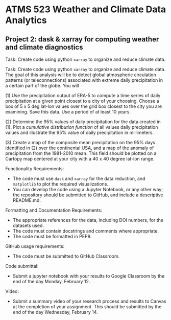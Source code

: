 # ATMS 523 Weather and Climate Data Analytics
## Project 2: dask & xarray for computing weather and climate diagnostics

Task:
Create code using python `xarray` to organize and reduce climate data.

Task:
Create code using python `xarray` to organize and reduce climate data.  The goal of this analysis will be to detect global atmospheric circulation patterns (or teleconnections) associated with extreme daily precipitation in a certain part of the globe. You will 

(1) Use the precipitation output of ERA-5 to compute a time series of daily precipitation at a given point closest to a city of your choosing. Choose a box of 5 x 5 deg lat-lon values over the grid box closest to the city you are examining.  Save this data.  Use a period of at least 10 years.

(2) Determine the 95% values of daily precipitation for the data created in (1).  Plot a *cumulative distribution function* of all values daily precipitation values and illustrate the 95% value of daily precipitation in millimeters.

(3) Create a map of the composite mean precipitation on the 95% days identified in (2) over the continental USA, and a map of the anomaly of precipitation from the 1981-2010 mean. This field should be plotted on a Cartopy map centered at your city with a 40 x 40 degree lat-lon range.

Functionality Requirements:
* The code must use `dask` and `xarray` for the data reduction, and `matplotlib` to plot the required visualizations.
* You can develop the code using a Jupyter Notebook, or any other way; the repository should be submitted to GitHub, and include a descriptive README.md.

Formatting and Documentation Requirements:
* The appropriate references for the data, including DOI numbers, for the datasets used.  
* The code must contain docstrings and comments where appropriate.
* The code must be formatted in PEP8.

GitHub usage requirements:
* The code must be submitted to GitHub Classroom.  

Code submittal:
* Submit a jupyter notebook with your results to Google Classroom by the end of the day Monday, February 12.

Video:
* Submit a summary video of your research process and results to Canvas at the completion of your assignment.  This should be submitted by the end of the day Wednesday, February 14.
